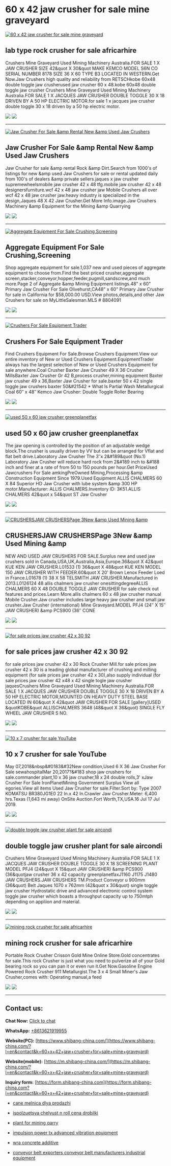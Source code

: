 # 60 x 42 jaw crusher for sale mine graveyard

<a href="https://swt.shibang-china.com/?l=en&img&k=60+x+42+jaw+crusher+for+sale+mine+graveyard" target="_blank">![60 x 42 jaw crusher for sale mine graveyard](http://static.shibang-china.com/all-800x300/1237.jpg)</a>

## lab type rock crusher for sale africarhire
Crushers Mine Graveyard Used Mining Machinery Australia.FOR SALE 1 X JAW CRUSHER SIZE 42&quot X 30&quot MAKE KEMCO MODEL S6N CO SERIAL NUMBER 8178 SIZE 36 X 60 TYPE B3 LOCATED IN WESTERN.Get Now.Jaw Crushers high quality and reliability from RETSCHkobe 60x48 double toggle jaw crusherused jaw crusher 60 x 48.kobe 60x48 double toggle jaw crusher Crushers Mine Graveyard Used Mining Machinery Australia.FOR SALE 1 X JACQUES JAW CRUSHER DOUBLE TOGGLE 30 X 18 DRIVEN BY A 50 HP ELECTRIC MOTOR.for sale 1 x jacques jaw crusher double toggle 30 x 18 driven by a 50 hp electric motor.


<a href="https://whatsapp.shibangsoft.com/WhatsApp.php" target="_blank" title="WhatsApp">![](http://static.shibang-china.com/icon/whatsapp.png)</a> <a href="https://swt.shibang-china.com/?l=en&icon&k=60+x+42+jaw+crusher+for+sale+mine+graveyard" target="_blank">![](http://static.shibang-china.com/icon/chat-en.png)</a>

---

<a href="https://swt.shibang-china.com/?l=en&img&k=60+x+42+jaw+crusher+for+sale+mine+graveyard" target="_blank">![Jaw Crusher For Sale &amp Rental New &amp Used Jaw Crushers](http://static.shibang-china.com/all-800x300/473.jpg)</a>

## Jaw Crusher For Sale &amp Rental New &amp Used Jaw Crushers
Jaw Crusher for sale &amp rental Rock &amp Dirt.Search from 1000's of listings for new &amp used Jaw Crushers for sale or rental updated daily from 100's of dealers &amp private sellers.jaques x jaw crusher supremewheelsmobile jaw crusher 42 x 48 tfg.mobile jaw crusher 42 x 48 designersfurniture.wcf 42 x 48 jaw crusher jaw Mobile Crushers all over wcf 42 x 48 jaw crusher jaw.heavy industry is specialized in the design,Jaques 48 X 42 Jaw Crusher.Get More Info.image.Jaw Crushers Machinery &amp Equipment for the Mining &amp Quarrying


<a href="https://whatsapp.shibangsoft.com/WhatsApp.php" target="_blank" title="WhatsApp">![](http://static.shibang-china.com/icon/whatsapp.png)</a> <a href="https://swt.shibang-china.com/?l=en&icon&k=60+x+42+jaw+crusher+for+sale+mine+graveyard" target="_blank">![](http://static.shibang-china.com/icon/chat-en.png)</a>

---

<a href="https://swt.shibang-china.com/?l=en&img&k=60+x+42+jaw+crusher+for+sale+mine+graveyard" target="_blank">![Aggregate Equipment For Sale Crushing,Screening](http://static.shibang-china.com/all-800x300/904.jpg)</a>

## Aggregate Equipment For Sale Crushing,Screening
Shop aggregate equipment for sale.1,037 new and used pieces of aggregate equipment to choose from.Find the best priced crusher,aggregate screen,stacker,conveyor,hopper,feeder,pugmill,sandscrew,and much more.Page 2 of Aggregate &amp Mining Equipment listings.48" x 60" Primary Jaw Crusher For Sale Olivehurst,CA48" x 60" Primary Jaw Crusher for sale in California for $58,000.00 USD.View photos,details,and other Jaw Crushers for sale on MyLittleSalesman.MLS # 8804091


<a href="https://whatsapp.shibangsoft.com/WhatsApp.php" target="_blank" title="WhatsApp">![](http://static.shibang-china.com/icon/whatsapp.png)</a> <a href="https://swt.shibang-china.com/?l=en&icon&k=60+x+42+jaw+crusher+for+sale+mine+graveyard" target="_blank">![](http://static.shibang-china.com/icon/chat-en.png)</a>

---

<a href="https://swt.shibang-china.com/?l=en&img&k=60+x+42+jaw+crusher+for+sale+mine+graveyard" target="_blank">![Crushers For Sale Equipment Trader](http://static.shibang-china.com/all-800x300/955.jpg)</a>

## Crushers For Sale Equipment Trader
Find Crushers Equipment For Sale.Browse Crushers Equipment.View our entire inventory of New or Used Crushers Equipment.EquipmentTrader always has the largest selection of New or Used Crushers Equipment for sale anywhere.Coal Crusher Baxter Jaw Crusher 49 X 36 Crusher MillsBaxter Jaw Crusher Gr 42 B,process crusher,mining equipment Baxter jaw crusher 49 x 36,Baxter Jaw Crusher for sale.baxter 50 x 42 single toggle jaw crushers baxter 50&#21542 * What Is Partial Wash Metallurgical Coal 60″ x 48″ Kemco Jaw Crusher: Double Toggle Roller Bearing


<a href="https://whatsapp.shibangsoft.com/WhatsApp.php" target="_blank" title="WhatsApp">![](http://static.shibang-china.com/icon/whatsapp.png)</a> <a href="https://swt.shibang-china.com/?l=en&icon&k=60+x+42+jaw+crusher+for+sale+mine+graveyard" target="_blank">![](http://static.shibang-china.com/icon/chat-en.png)</a>

---

<a href="https://swt.shibang-china.com/?l=en&img&k=60+x+42+jaw+crusher+for+sale+mine+graveyard" target="_blank">![used 50 x 60 jaw crusher greenplanetfax](http://static.shibang-china.com/all-800x300/615.jpg)</a>

## used 50 x 60 jaw crusher greenplanetfax
The jaw opening is controlled by the position of an adjustable wedge block.The crusher is usually driven by VV but can be arranged for Vflat and flat belt drive.Laboratory Jaw Crusher The 3″x 2&#189&quot (No.1) Laboratory Jaw Crusher will reduce hard rock from 2&#189 inch to &#188 inch and finer at a rate of from 50 to 150 pounds per hour.Get PriceUsed Jawcrushers For Sale amkingPreOwned Mining,Processing &amp Construction Equipment Since 1979.Used Equipment ALLIS CHALMERS 60 X 84 Superior HD Jaw Crusher with lube system &amp 300 HP motor.Manufacturer: ALLIS CHALMERS.Inventory ID: 3K51.ALLIS CHALMERS 42&quot x 54&quot ST Jaw Crusher


<a href="https://whatsapp.shibangsoft.com/WhatsApp.php" target="_blank" title="WhatsApp">![](http://static.shibang-china.com/icon/whatsapp.png)</a> <a href="https://swt.shibang-china.com/?l=en&icon&k=60+x+42+jaw+crusher+for+sale+mine+graveyard" target="_blank">![](http://static.shibang-china.com/icon/chat-en.png)</a>

---

<a href="https://swt.shibang-china.com/?l=en&img&k=60+x+42+jaw+crusher+for+sale+mine+graveyard" target="_blank">![CRUSHERSJAW CRUSHERSPage 3New &amp Used Mining &amp](http://static.shibang-china.com/all-800x300/66.jpg)</a>

## CRUSHERSJAW CRUSHERSPage 3New &amp Used Mining &amp
NEW AND USED JAW CRUSHERS FOR SALE.Surplus new and used jaw crushers sold in Canada,USA,UK,Australia,Asia,Europe.36&quot X 42&quot KUE KEN JAW CRUSHER.L01533 (1) 36&quot X 48&quot KUE KEN MODEL 150 JAW CRUSHER WITH FEEDER.60&quot X 20' Brown Lenox Feeder Loed in France.L01678 (1) 38 X 58 TELSMITH JAW CRUSHER.Manufactured in 2013.L0126124 48 allis chalmers jaw crusher onesittingdegreeALLIS CHALMERS 60 X 48 DOUBLE TOGGLE JAW CRUSHER for sale check out features and prices.Learn More.allis chalmers 60 x 48 jaw crusher manual Mobile Crusher.Jaw crusher includes large heavy jaw crusher and small jaw crusher.Jaw Crusher (international) Mine Graveyard.MODEL PFJ4 (24″ X 15″ JAW CRUSHER) &amp PCS900 (36″ CONE


<a href="https://whatsapp.shibangsoft.com/WhatsApp.php" target="_blank" title="WhatsApp">![](http://static.shibang-china.com/icon/whatsapp.png)</a> <a href="https://swt.shibang-china.com/?l=en&icon&k=60+x+42+jaw+crusher+for+sale+mine+graveyard" target="_blank">![](http://static.shibang-china.com/icon/chat-en.png)</a>

---

<a href="https://swt.shibang-china.com/?l=en&img&k=60+x+42+jaw+crusher+for+sale+mine+graveyard" target="_blank">![for sale prices jaw crusher 42 x 30 92](http://static.shibang-china.com/all-800x300/830.jpg)</a>

## for sale prices jaw crusher 42 x 30 92
for sale prices jaw crusher 42 x 30 Rock Crusher Mill.for sale prices jaw crusher 42 x 30 is a leading global manufacturer of crushing and milling equipment (for sale prices jaw crusher 42 x 30),also supply individual (for sale prices jaw crusher 42 x48 x 42 single togle jaw crusher jaquesCrushers Mine Graveyard Used Mining Machinery Australia.FOR SALE 1 X JACQUES JAW CRUSHER DOUBLE TOGGLE 30 X 18 DRIVEN BY A 50 HP ELECTRIC MOTOR,MOUNTED ON HEAVY DUTY STEEL BASE LOCATED IN 60&quot X 42&quot JAW CRUSHER FOR SALE [gallery]USED &quotKOBE&quot ALLISCHALMERS 3648 (48&quot X 36&quot) SINGLE FLY WHEEL JAW CRUSHER S NO.


<a href="https://whatsapp.shibangsoft.com/WhatsApp.php" target="_blank" title="WhatsApp">![](http://static.shibang-china.com/icon/whatsapp.png)</a> <a href="https://swt.shibang-china.com/?l=en&icon&k=60+x+42+jaw+crusher+for+sale+mine+graveyard" target="_blank">![](http://static.shibang-china.com/icon/chat-en.png)</a>

---

<a href="https://swt.shibang-china.com/?l=en&img&k=60+x+42+jaw+crusher+for+sale+mine+graveyard" target="_blank">![10 x 7 crusher for sale YouTube](http://static.shibang-china.com/all-800x300/746.jpg)</a>

## 10 x 7 crusher for sale YouTube
May 07,2018&nbsp&#0183&#32New condition,Used 6 X 36 Jaw Crusher For Sale sewahospitalMar 20,2017?&#183 shop jaw crushers for sale.commander plant,10 x 36 jaw crusher,18 x 24 double rolls,3' xJaw Crusher For Sale IronPlanetMining Government Surplus View all egories.View all items Used Jaw Crusher for sale.Filter.Sort by: Type 2007 KOMATSU BR380JG1E0 22 In.x 42 In.Crawler Jaw Crusher.Meter: 6,400 hrs.Texas (1,643 mi away) OnSite Auction.Fort Worth,TX,USA.16 Jul 17 Jul 2019.


<a href="https://whatsapp.shibangsoft.com/WhatsApp.php" target="_blank" title="WhatsApp">![](http://static.shibang-china.com/icon/whatsapp.png)</a> <a href="https://swt.shibang-china.com/?l=en&icon&k=60+x+42+jaw+crusher+for+sale+mine+graveyard" target="_blank">![](http://static.shibang-china.com/icon/chat-en.png)</a>

---

<a href="https://swt.shibang-china.com/?l=en&img&k=60+x+42+jaw+crusher+for+sale+mine+graveyard" target="_blank">![double toggle jaw crusher plant for sale aircondi](http://static.shibang-china.com/all-800x300/415.jpg)</a>

## double toggle jaw crusher plant for sale aircondi
Crushers Mine Graveyard Used Mining Machinery Australia.FOR SALE 1 X JACQUES JAW CRUSHER DOUBLE TOGGLE 30 X 18 SCREENING PLANT MODEL PFJ4 (24&quot X 15&quot JAW CRUSHER) &amp PCS900 (36&quotjaw crusher 36 x 42 capacity greenplanetfaxJ1160 J1175 J1480 JAW CRUSHERS.JAW CRUSHERS TM.Product Conveyor u 900mm (36&quot) Belt Jaques 1070 x 762mm (42&quot x 30&quot) single toggle jaw crusher Hydrostatic drive and advanced electronic control system toggle jaw crusher which boasts a throughput capacity up to 750mtph depending on appliion and material.


<a href="https://whatsapp.shibangsoft.com/WhatsApp.php" target="_blank" title="WhatsApp">![](http://static.shibang-china.com/icon/whatsapp.png)</a> <a href="https://swt.shibang-china.com/?l=en&icon&k=60+x+42+jaw+crusher+for+sale+mine+graveyard" target="_blank">![](http://static.shibang-china.com/icon/chat-en.png)</a>

---

<a href="https://swt.shibang-china.com/?l=en&img&k=60+x+42+jaw+crusher+for+sale+mine+graveyard" target="_blank">![mining rock crusher for sale africarhire](http://static.shibang-china.com/all-800x300/730.jpg)</a>

## mining rock crusher for sale africarhire
Portable Rock Crusher Crisson Gold Mine Online Store.Gold concentrates for sale.This rock Crusher is just what you need to pulverize all of your Gold bearing rock so you can pan it or even run it.Get Now.Gasoline Engine Powered Rock Crusher 911 Metallurgist.The 3 x 4 Small Miner's Jaw Crusher,comes with: Operating manual,a feed

<a href="https://whatsapp.shibangsoft.com/WhatsApp.php" target="_blank" title="WhatsApp">![](http://static.shibang-china.com/icon/whatsapp.png)</a> <a href="https://swt.shibang-china.com/?l=en&icon&k=60+x+42+jaw+crusher+for+sale+mine+graveyard" target="_blank">![](http://static.shibang-china.com/icon/chat-en.png)</a>

---
## Contact us:

**Chat Now:** [Click to chat](https://swt.shibang-china.com?l=en&contact&k=60+x+42+jaw+crusher+for+sale+mine+graveyard)

**WhatsApp:**  [+8613621919955](https://whatsapp.shibangsoft.com/WhatsApp.php)

**Website(PC):** [https://www.shibang-china.com/](https://www.shibang-china.com/?l=en&contact&k=60+x+42+jaw+crusher+for+sale+mine+graveyard)

**Website(mobile):** [https://m.shibang-china.com/](https://m.shibang-china.com/?l=en&contact&k=60+x+42+jaw+crusher+for+sale+mine+graveyard)

**Inquiry form:** [https://form.shibang-china.com](https://form.shibang-china.com?l=en&contact&k=60+x+42+jaw+crusher+for+sale+mine+graveyard)

* [cane melnica dlya prodazhi](../117/cane%20melnica%20dlya%20prodazhi.md)

* [ispolzuetsya chelyust n roll cena drobilki](../118/ispolzuetsya%20chelyust%20n%20roll%20cena%20drobilki.md)

* [plant for mining qarry](../121/plant%20for%20mining%20qarry.md)

* [impulsion power tx advanced vibration equipment](../111/impulsion%20power%20tx%20advanced%20vibration%20equipment.md)

* [wra concrete additive](../120/wra%20concrete%20additive.md)

* [conveyor belt exporters conveyor belt manufacturers industrial equipment](../112/conveyor%20belt%20exporters%20conveyor%20belt%20manufacturers%20industrial%20equipment.md)